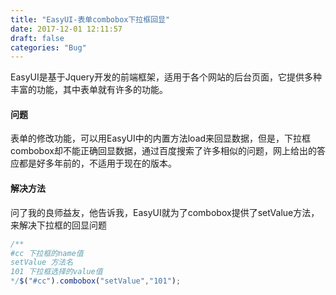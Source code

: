 ```yaml
---
title: "EasyUI-表单combobox下拉框回显"
date: 2017-12-01 12:11:57
draft: false
categories: "Bug"
---
```


EasyUI是基于Jquery开发的前端框架，适用于各个网站的后台页面，它提供多种丰富的功能，其中表单就有许多的功能。

#### 问题
表单的修改功能，可以用EasyUI中的内置方法load来回显数据，但是，下拉框combobox却不能正确回显数据，通过百度搜索了许多相似的问题，网上给出的答应都是好多年前的，不适用于现在的版本。

#### 解决方法
问了我的良师益友，他告诉我，EasyUI就为了combobox提供了setValue方法，来解决下拉框的回显问题
``` js
/**
#cc 下拉框的name值 
setValue 方法名
101 下拉框选择的value值
*/$("#cc").combobox("setValue","101");
```

